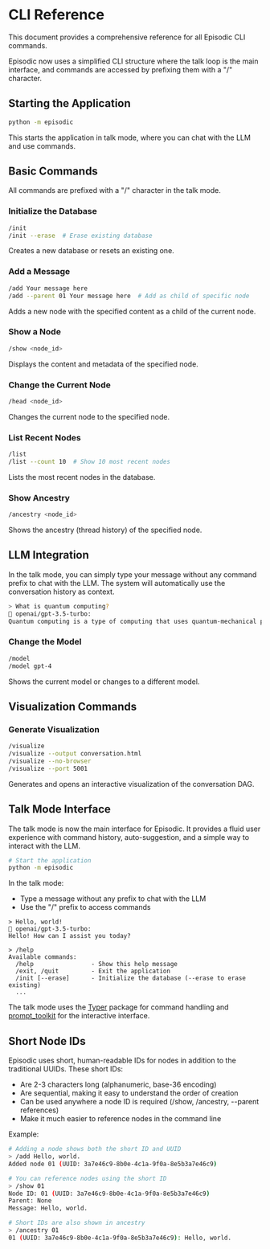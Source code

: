 # CLI Reference

This document provides a comprehensive reference for all Episodic CLI commands.

Episodic now uses a simplified CLI structure where the talk loop is the main interface, and commands are accessed by prefixing them with a "/" character.

## Starting the Application

```bash
python -m episodic
```

This starts the application in talk mode, where you can chat with the LLM and use commands.

## Basic Commands

All commands are prefixed with a "/" character in the talk mode.

### Initialize the Database

```bash
/init
/init --erase  # Erase existing database
```

Creates a new database or resets an existing one.

### Add a Message

```bash
/add Your message here
/add --parent 01 Your message here  # Add as child of specific node
```

Adds a new node with the specified content as a child of the current node.

### Show a Node

```bash
/show <node_id>
```

Displays the content and metadata of the specified node.

### Change the Current Node

```bash
/head <node_id>
```

Changes the current node to the specified node.

### List Recent Nodes

```bash
/list
/list --count 10  # Show 10 most recent nodes
```

Lists the most recent nodes in the database.

### Show Ancestry

```bash
/ancestry <node_id>
```

Shows the ancestry (thread history) of the specified node.

## LLM Integration

In the talk mode, you can simply type your message without any command prefix to chat with the LLM. The system will automatically use the conversation history as context.

```bash
> What is quantum computing?
🤖 openai/gpt-3.5-turbo:
Quantum computing is a type of computing that uses quantum-mechanical phenomena...
```

### Change the Model

```bash
/model
/model gpt-4
```

Shows the current model or changes to a different model.

## Visualization Commands

### Generate Visualization

```bash
/visualize
/visualize --output conversation.html
/visualize --no-browser
/visualize --port 5001
```

Generates and opens an interactive visualization of the conversation DAG.

## Talk Mode Interface

The talk mode is now the main interface for Episodic. It provides a fluid user experience with command history, auto-suggestion, and a simple way to interact with the LLM.

```bash
# Start the application
python -m episodic
```

In the talk mode:
- Type a message without any prefix to chat with the LLM
- Use the "/" prefix to access commands

```
> Hello, world!
🤖 openai/gpt-3.5-turbo:
Hello! How can I assist you today?

> /help
Available commands:
  /help                - Show this help message
  /exit, /quit         - Exit the application
  /init [--erase]      - Initialize the database (--erase to erase existing)
  ...
```

The talk mode uses the [Typer](https://typer.tiangolo.com/) package for command handling and [prompt_toolkit](https://python-prompt-toolkit.readthedocs.io/) for the interactive interface.

## Short Node IDs

Episodic uses short, human-readable IDs for nodes in addition to the traditional UUIDs. These short IDs:

- Are 2-3 characters long (alphanumeric, base-36 encoding)
- Are sequential, making it easy to understand the order of creation
- Can be used anywhere a node ID is required (/show, /ancestry, --parent references)
- Make it much easier to reference nodes in the command line

Example:

```bash
# Adding a node shows both the short ID and UUID
> /add Hello, world.
Added node 01 (UUID: 3a7e46c9-8b0e-4c1a-9f0a-8e5b3a7e46c9)

# You can reference nodes using the short ID
> /show 01
Node ID: 01 (UUID: 3a7e46c9-8b0e-4c1a-9f0a-8e5b3a7e46c9)
Parent: None
Message: Hello, world.

# Short IDs are also shown in ancestry
> /ancestry 01
01 (UUID: 3a7e46c9-8b0e-4c1a-9f0a-8e5b3a7e46c9): Hello, world.
```

